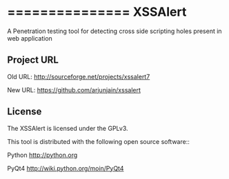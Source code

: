 ===============
XSSAlert
===============

A Penetration testing tool for detecting cross side scripting holes present in web application

Project URL
-------
Old URL: http://sourceforge.net/projects/xssalert7

New URL: https://github.com/arjunjain/xssalert

License
-------

The XSSAlert is licensed under the GPLv3.

This tool is distributed with the following open source software::

   Python
   http://python.org

   PyQt4
   http://wiki.python.org/moin/PyQt4
